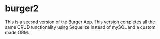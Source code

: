 # burger2
This is a second version of the Burger App.  This version completes all the same CRUD functionality using Sequelize instead of mySQL and a custom made ORM.
